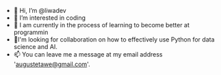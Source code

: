 - 👋 Hi, I’m @liwadev
- 👀 I’m interested in coding
- 🌱 I am currently in the process of learning to become better at programmin
- 💞️I'm looking for collaboration on how to effectively use Python for data science and AI.
- 📫 You can leave me a message at my email address 'augustetawe@gmail.com'.

<!---
liwadev/liwadev is a ✨ special ✨ repository because its `README.md` (this file) appears on your GitHub profile.
You can click the Preview link to take a look at your changes.
--->
